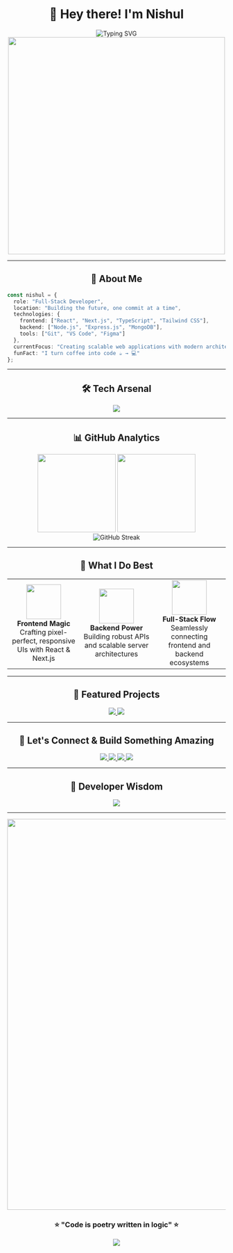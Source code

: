 <div align="center">

# 👋 Hey there! I'm **Nishul**

<img src="https://readme-typing-svg.demolab.com?font=Fira+Code&size=22&duration=3000&pause=1000&color=36BCF7&center=true&vCenter=true&width=435&lines=Full-Stack+Developer;React+%26+Next.js+Expert;TypeScript+Enthusiast;Building+Digital+Experiences" alt="Typing SVG" />

<img src="https://user-images.githubusercontent.com/74038190/225813708-98b745f2-7d22-48cf-9150-083f1b00d6c9.gif" width="500">

</div>

---

<div align="center">

## 🚀 **About Me**

</div>

```typescript
const nishul = {
  role: "Full-Stack Developer",
  location: "Building the future, one commit at a time",
  technologies: {
    frontend: ["React", "Next.js", "TypeScript", "Tailwind CSS"],
    backend: ["Node.js", "Express.js", "MongoDB"],
    tools: ["Git", "VS Code", "Figma"]
  },
  currentFocus: "Creating scalable web applications with modern architecture",
  funFact: "I turn coffee into code ☕️ → 💻"
};
```

---

<div align="center">

## 🛠️ **Tech Arsenal**

<img src="https://skillicons.dev/icons?i=js,ts,react,nextjs,nodejs,express,mongodb,tailwind,html,css,git,github,vscode,figma&theme=dark&perline=7" />

</div>

---

<div align="center">

## 📊 **GitHub Analytics**

<img height="180em" src="https://github-readme-stats.vercel.app/api?username=NishulDhakar&show_icons=true&theme=tokyonight&include_all_commits=true&count_private=true&hide_border=true&bg_color=0D1117&title_color=36BCF7&icon_color=36BCF7&text_color=C9D1D9"/>
<img height="180em" src="https://github-readme-stats.vercel.app/api/top-langs/?username=NishulDhakar&layout=compact&langs_count=8&theme=tokyonight&hide_border=true&bg_color=0D1117&title_color=36BCF7&text_color=C9D1D9"/>

</div>

<div align="center">

<img src="https://github-readme-streak-stats.herokuapp.com/?user=NishulDhakar&theme=tokyonight&hide_border=true&background=0D1117&ring=36BCF7&fire=36BCF7&currStreakLabel=36BCF7" alt="GitHub Streak" />

</div>

---

<div align="center">

## 🎯 **What I Do Best**

<table>
<tr>
<td align="center" width="33%">
<img src="https://user-images.githubusercontent.com/74038190/212257467-871d32b7-e401-42e8-a166-fcfd7baa4c6b.gif" width="80">
<br><strong>Frontend Magic</strong>
<br>Crafting pixel-perfect, responsive UIs with React & Next.js
</td>
<td align="center" width="33%">
<img src="https://user-images.githubusercontent.com/74038190/212257460-738ff738-247f-4445-a718-cdd0ca76e2db.gif" width="80">
<br><strong>Backend Power</strong>
<br>Building robust APIs and scalable server architectures
</td>
<td align="center" width="33%">
<img src="https://user-images.githubusercontent.com/74038190/212257454-16e3712e-945a-4ca2-b238-408ad0bf87e6.gif" width="80">
<br><strong>Full-Stack Flow</strong>
<br>Seamlessly connecting frontend and backend ecosystems
</td>
</tr>
</table>

</div>

---

<div align="center">

## 🌟 **Featured Projects**

<a href="https://github.com/NishulDhakar/project1">
<img src="https://github-readme-stats.vercel.app/api/pin/?username=NishulDhakar&repo=project1&theme=tokyonight&hide_border=true&bg_color=0D1117&title_color=36BCF7&text_color=C9D1D9&icon_color=36BCF7" />
</a>
<a href="https://github.com/NishulDhakar/project2">
<img src="https://github-readme-stats.vercel.app/api/pin/?username=NishulDhakar&repo=project2&theme=tokyonight&hide_border=true&bg_color=0D1117&title_color=36BCF7&text_color=C9D1D9&icon_color=36BCF7" />
</a>

</div>

---

<div align="center">

## 🤝 **Let's Connect & Build Something Amazing**

<a href="https://nishuldhakar.com" target="_blank">
<img src="https://img.shields.io/badge/🌐_Portfolio-36BCF7?style=for-the-badge&logoColor=white" />
</a>
<a href="https://www.linkedin.com/in/nishul-dhakar/" target="_blank">
<img src="https://img.shields.io/badge/LinkedIn-0A66C2?style=for-the-badge&logo=linkedin&logoColor=white" />
</a>
<a href="https://x.com/nishuldhakar" target="_blank">
<img src="https://img.shields.io/badge/X-000000?style=for-the-badge&logo=x&logoColor=white" />
</a>
<a href="mailto:hello@nishuldhakar.com">
<img src="https://img.shields.io/badge/Email-EA4335?style=for-the-badge&logo=gmail&logoColor=white" />
</a>

</div>

---

<div align="center">

## 💭 **Developer Wisdom**

<img src="https://quotes-github-readme.vercel.app/api?type=horizontal&theme=tokyonight&border=true" />

</div>

---

<div align="center">

<img src="https://user-images.githubusercontent.com/74038190/212284100-561aa473-3905-4a80-b561-0d28506553ee.gif" width="900">

### ⭐ **"Code is poetry written in logic"** ⭐

<img src="https://komarev.com/ghpvc/?username=NishulDhakar&style=for-the-badge&color=36BCF7" />

</div>
